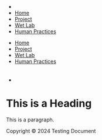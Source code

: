 <!DOCTYPE html>
<html>
<head>
    <title>Testing 1, 2, 3...</title>
    <link rel = "stylesheet" href = "styles.css">
</head>

<body>
<nav>
    <ul class = "sidebar">
        <li onclick=closeSidebar()><a href =""><svg xmlns = "C:\Users\User\Coding Test\Images\close-svgrepo-com.svg"></svg></a></onclick></li>
        <li><a href = "#Home">Home</a></li>
        <li><a href = "#Project">Project</a></li>
        <li><a href = "#Wet-Lab">Wet Lab</a></li>
        <li><a href = "#Human-Practices">Human Practices</a></li>
    </ul>
    <ul>
        <li><a href = "#Home">Home</a></li>
        <li><a href = "#Project">Project</a></li>
        <li><a href = "#Wet-Lab">Wet Lab</a></li>
        <li><a href = "#Human-Practices">Human Practices</a></li>
        <li onclick=showSidebar()><a href = "#"><svg xmlns ="C:\Users\User\Coding Test\Images\menu-alt-svgrepo-com.svg" height = "48" view-box ="0 96 960 960" width = "48"></svg></a>
        </ul>
</nav>
<script>
    function showSidebar(){
        const sidebar = document.querySelector('.sidebar')
        sidebar.style.display ='flex';
    }
    function closeSidebar(){
        const sidebar = document.querySelector('.sidebar')
        sidebar.style.display ='none';
    }
</script>

</body>

<body>
    <h1>This is a Heading</h1>
    <p>This is a paragraph.</p>
</body>

<footer>
    <p>Copyright © 2024 Testing Document</p>
</footer>
</html>
